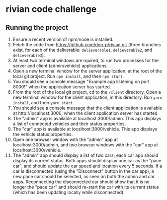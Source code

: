 # rivian code challenge

## Running the project

1. Ensure a recent version of npm/node is installed.
2. Fetch the code from https://github.com/don-p/rivian.git (three branches exist, for each of the deliverable: `delieverable1`, `delieverable2`, and `delieverable3`).
3. At least two terminal windows are rquired, to run two processes for the server and client (admin/vehicle) applications.
4. Open a new terminal window for the server application, at the root of the local git project. Run `npm install`, and then `npm start`.
5. You should see a console message "Example app listening on port 8000!" when the application server has started.
6. From the root of the local git project, cd to the `/client` directory. Open a new terminal window for the client application, in this directory. Run `yarn install`, and then `yarn start`.
7. You should see a console message that the client application is available at http://localhost:3000, when the client application server has started.
8. The "admin" app is available at localhost:3000/admin.  This app displays a list of connected vehicles and their status properties.
9. The "car" app is available at localhost:3000/vehicle.  This app displays the vehicle status properties.
10. Open one browser window with the "admin" app at localhost:3000/admin, and two browser windows with the "car" app at localhost:3000/vehicle.
11. The "admin" app should display a list of two cars; each car app should display its current status.  Both apps should display one car as the "pace car", and should update the car speed and location every 5 seconds.  If a car is disconnected (using the "Disconnect" button in the car app), a new pace car should be selected, as seen on both the admin and car apps.  Reconnecting the disconnected car should show that it is no longer the "pace car" and should re-start the car with its current status (which has been updating locally while disconnected).


